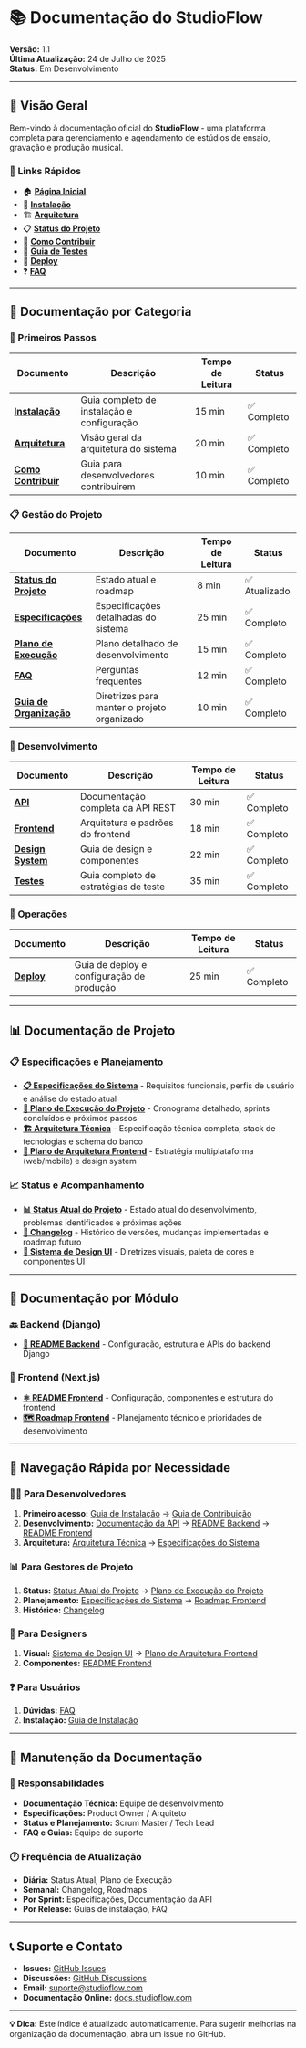 # 📚 Documentação do StudioFlow

**Versão:** 1.1  
**Última Atualização:** 24 de Julho de 2025  
**Status:** Em Desenvolvimento

---

## 🎯 Visão Geral

Bem-vindo à documentação oficial do **StudioFlow** - uma plataforma completa para gerenciamento e agendamento de estúdios de ensaio, gravação e produção musical.

### 🚀 Links Rápidos

- 🏠 **[Página Inicial](../README.md)**
- 🔧 **[Instalação](installation.md)**
- 🏗️ **[Arquitetura](architecture.md)**
- 📋 **[Status do Projeto](project-status.md)**
- 🤝 **[Como Contribuir](contributing.md)**
- 🧪 **[Guia de Testes](testing.md)**
- 🚀 **[Deploy](deployment.md)**
- ❓ **[FAQ](faq.md)**

---

## 📖 Documentação por Categoria

### 🏁 Primeiros Passos

| Documento | Descrição | Tempo de Leitura | Status |
|-----------|-----------|------------------|--------|
| **[Instalação](installation.md)** | Guia completo de instalação e configuração | 15 min | ✅ Completo |
| **[Arquitetura](architecture.md)** | Visão geral da arquitetura do sistema | 20 min | ✅ Completo |
| **[Como Contribuir](contributing.md)** | Guia para desenvolvedores contribuírem | 10 min | ✅ Completo |

### 📋 Gestão do Projeto

| Documento | Descrição | Tempo de Leitura | Status |
|-----------|-----------|------------------|--------|
| **[Status do Projeto](project-status.md)** | Estado atual e roadmap | 8 min | ✅ Atualizado |
| **[Especificações](specifications.md)** | Especificações detalhadas do sistema | 25 min | ✅ Completo |
| **[Plano de Execução](execution-plan.md)** | Plano detalhado de desenvolvimento | 15 min | ✅ Completo |
| **[FAQ](faq.md)** | Perguntas frequentes | 12 min | ✅ Completo |
| **[Guia de Organização](REORGANIZATION_PLAN.md)** | Diretrizes para manter o projeto organizado | 10 min | ✅ Completo |

### 🔧 Desenvolvimento

| Documento | Descrição | Tempo de Leitura | Status |
|-----------|-----------|------------------|--------|
| **[API](api.md)** | Documentação completa da API REST | 30 min | ✅ Completo |
| **[Frontend](frontend-architecture.md)** | Arquitetura e padrões do frontend | 18 min | ✅ Completo |
| **[Design System](design-system.md)** | Guia de design e componentes | 22 min | ✅ Completo |
| **[Testes](testing.md)** | Guia completo de estratégias de teste | 35 min | ✅ Completo |

### 🚀 Operações

| Documento | Descrição | Tempo de Leitura | Status |
|-----------|-----------|------------------|--------|
| **[Deploy](deployment.md)** | Guia de deploy e configuração de produção | 25 min | ✅ Completo |

---

## 📊 Documentação de Projeto

### 📋 **Especificações e Planejamento**
- **[📋 Especificações do Sistema](../SYSTEM_SPECIFICATIONS.md)** - Requisitos funcionais, perfis de usuário e análise do estado atual
- **[🎯 Plano de Execução do Projeto](../PROJECT_EXECUTION_PLAN.md)** - Cronograma detalhado, sprints concluídos e próximos passos
- **[🏗️ Arquitetura Técnica](../TECHNICAL_ARCHITECTURE.md)** - Especificação técnica completa, stack de tecnologias e schema do banco
- **[📱 Plano de Arquitetura Frontend](../FRONTEND_ARCHITECTURE_PLAN.md)** - Estratégia multiplataforma (web/mobile) e design system

### 📈 **Status e Acompanhamento**
- **[📊 Status Atual do Projeto](../CURRENT_PROJECT_STATUS.md)** - Estado atual do desenvolvimento, problemas identificados e próximas ações
- **[📝 Changelog](../CHANGELOG.md)** - Histórico de versões, mudanças implementadas e roadmap futuro
- **[🎨 Sistema de Design UI](../UI_DESIGN_SYSTEM.md)** - Diretrizes visuais, paleta de cores e componentes UI

---

## 📁 Documentação por Módulo

### 🔙 **Backend (Django)**
- **[🔧 README Backend](../backend/README.md)** - Configuração, estrutura e APIs do backend Django

### 🎨 **Frontend (Next.js)**
- **[⚛️ README Frontend](../frontend/README.md)** - Configuração, componentes e estrutura do frontend
- **[🗺️ Roadmap Frontend](../frontend/ROADMAP.md)** - Planejamento técnico e prioridades de desenvolvimento

---

## 🎯 Navegação Rápida por Necessidade

### 👨‍💻 **Para Desenvolvedores**
1. **Primeiro acesso:** [Guia de Instalação](installation.md) → [Guia de Contribuição](contributing.md)
2. **Desenvolvimento:** [Documentação da API](api.md) → [README Backend](../backend/README.md) → [README Frontend](../frontend/README.md)
3. **Arquitetura:** [Arquitetura Técnica](../TECHNICAL_ARCHITECTURE.md) → [Especificações do Sistema](../SYSTEM_SPECIFICATIONS.md)

### 📊 **Para Gestores de Projeto**
1. **Status:** [Status Atual do Projeto](../CURRENT_PROJECT_STATUS.md) → [Plano de Execução do Projeto](../PROJECT_EXECUTION_PLAN.md)
2. **Planejamento:** [Especificações do Sistema](../SYSTEM_SPECIFICATIONS.md) → [Roadmap Frontend](../frontend/ROADMAP.md)
3. **Histórico:** [Changelog](../CHANGELOG.md)

### 🎨 **Para Designers**
1. **Visual:** [Sistema de Design UI](../UI_DESIGN_SYSTEM.md) → [Plano de Arquitetura Frontend](../FRONTEND_ARCHITECTURE_PLAN.md)
2. **Componentes:** [README Frontend](../frontend/README.md)

### ❓ **Para Usuários**
1. **Dúvidas:** [FAQ](faq.md)
2. **Instalação:** [Guia de Instalação](installation.md)

---

## 🔄 Manutenção da Documentação

### 📝 **Responsabilidades**
- **Documentação Técnica:** Equipe de desenvolvimento
- **Especificações:** Product Owner / Arquiteto
- **Status e Planejamento:** Scrum Master / Tech Lead
- **FAQ e Guias:** Equipe de suporte

### 🕐 **Frequência de Atualização**
- **Diária:** Status Atual, Plano de Execução
- **Semanal:** Changelog, Roadmaps
- **Por Sprint:** Especificações, Documentação da API
- **Por Release:** Guias de instalação, FAQ

---

## 📞 Suporte e Contato

- **Issues:** [GitHub Issues](https://github.com/seu-usuario/studioflow/issues)
- **Discussões:** [GitHub Discussions](https://github.com/seu-usuario/studioflow/discussions)
- **Email:** suporte@studioflow.com
- **Documentação Online:** [docs.studioflow.com](https://docs.studioflow.com)

---

**💡 Dica:** Este índice é atualizado automaticamente. Para sugerir melhorias na organização da documentação, abra um issue no GitHub.